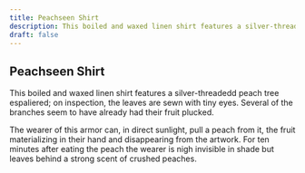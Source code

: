 ```yaml
---
title: Peachseen Shirt
description: This boiled and waxed linen shirt features a silver-threadedd peach tree espaliered; on inspection, the leaves are sewn with tiny eyes. Several of the branches seem to have already had their fruit ...
draft: false
---
```


## Peachseen Shirt

This boiled and waxed linen shirt features a silver-threadedd peach tree espaliered; on inspection, the leaves are sewn with tiny eyes. Several of the branches seem to have already had their fruit plucked.

The wearer of this armor can, in direct sunlight, pull a peach from it, the fruit materializing in their hand and disappearing from the artwork. For ten minutes after eating the peach the wearer is nigh invisible in shade but leaves behind a strong scent of crushed peaches.
